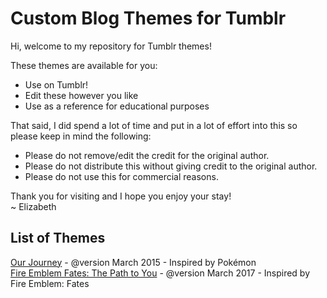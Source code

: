 # Custom Blog Themes for Tumblr

Hi, welcome to my repository for Tumblr themes!

These themes are available for you:
- Use on Tumblr!
- Edit these however you like
- Use as a reference for educational purposes

That said, I did spend a lot of time and put in a lot of effort into this so please keep in mind the following:
- Please do not remove/edit the credit for the original author.
- Please do not distribute this without giving credit to the original author.
- Please do not use this for commercial reasons.

Thank you for visiting and I hope you enjoy your stay!  
~ Elizabeth

## List of Themes
[Our Journey](https://github.com/elizabethfong/TumblrThemes/blob/master/OurJourney.html) - @version March 2015 - Inspired by Pokémon  
[Fire Emblem Fates: The Path to You](https://github.com/elizabethfong/TumblrThemes/tree/master/Fates) - @version March 2017 - Inspired by Fire Emblem: Fates
